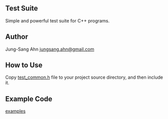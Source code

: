 Test Suite
----------
Simple and powerful test suite for C++ programs.

Author
------
Jung-Sang Ahn <jungsang.ahn@gmail.com>

How to Use
----------
Copy [test_common.h](src/test_common.h) file to your project source directory, and then include it.

Example Code
------------
[examples](examples)
